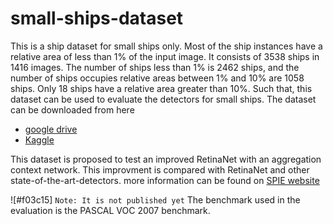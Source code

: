 # small-ships-dataset
This is a ship dataset for small ships only. Most of the ship instances have a relative area of less than 1% of the input image. It consists of 3538 ships in 1416 images. The number of ships less than 1% is 2462 ships, and the number of ships occupies relative areas between 1% and 10% are 1058 ships. Only 18 ships have a relative area greater than 10%.  Such that, this dataset can be used to evaluate the detectors for small ships.
The dataset can be downloaded from here
<ul>
  <li><a href="https://drive.google.com/file/d/1_5sZHjcpnXdqAc8KaBk1Z5yB1Y5Z5gzz/view?usp=sharing">google drive</a></li>
  <li><a href="https://www.kaggle.com/d5a5ny/smallshipsdataset">Kaggle</a></li>
</ul>

This dataset is proposed to test an improved RetinaNet with an aggregation context network. This improvment is compared with RetinaNet and other state-of-the-art-detectors.
more information can be found on <a href="https://spie.org/search?term=iCGIP&pageSize=5&pagesVisited=1&sortBy=Relevance">SPIE website</a> 

![#f03c15] `Note: It is not published yet`
The benchmark used in the evaluation is the PASCAL VOC 2007 benchmark.
